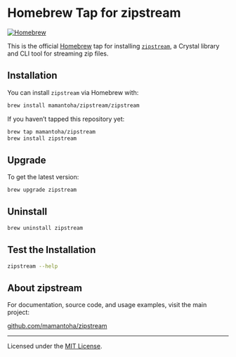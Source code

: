 # Homebrew Tap for zipstream

[![Homebrew](https://img.shields.io/endpoint?url=https://raw.githubusercontent.com/mamantoha/homebrew-zipstream/main/badge.json)](https://github.com/mamantoha/homebrew-zipstream)

This is the official [Homebrew](https://brew.sh) tap for installing [`zipstream`](https://github.com/mamantoha/zipstream), a Crystal library and CLI tool for streaming zip files.

## Installation

You can install `zipstream` via Homebrew with:

```sh
brew install mamantoha/zipstream/zipstream
```

If you haven’t tapped this repository yet:

```sh
brew tap mamantoha/zipstream
brew install zipstream
```

## Upgrade

To get the latest version:

```sh
brew upgrade zipstream
```

## Uninstall

```sh
brew uninstall zipstream
```

## Test the Installation

```sh
zipstream --help
```

## About zipstream

For documentation, source code, and usage examples, visit the main project:

[github.com/mamantoha/zipstream](https://github.com/mamantoha/zipstream)

---

Licensed under the [MIT License](https://opensource.org/licenses/MIT).
